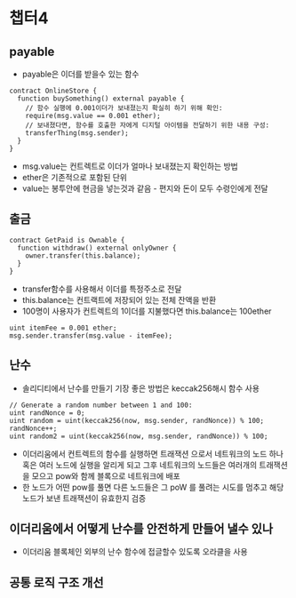 # 챕터4

## payable
- payable은 이더를 받을수 있는 함수
```solidity
contract OnlineStore {
  function buySomething() external payable {
    // 함수 실행에 0.001이더가 보내졌는지 확실히 하기 위해 확인:
    require(msg.value == 0.001 ether);
    // 보내졌다면, 함수를 호출한 자에게 디지털 아이템을 전달하기 위한 내용 구성:
    transferThing(msg.sender);
  }
}
```
- msg.value는 컨트렉트로 이더가 얼마나 보내졌는지 확인하는 방법
- ether은 기존적으로 포함된 단위
- value는 봉투안에 현금을 넣는것과 같음 - 편지와 돈이 모두 수령인에게 전달

## 출금 
```solidity
contract GetPaid is Ownable {
  function withdraw() external onlyOwner {
    owner.transfer(this.balance);
  }
}
```
- transfer함수를 사용해서 이더를 특정주소로 전달
- this.balance는 컨트랙트에 저장되어 있는 전체 잔액을 반환
- 100명이 사용자가 컨트렉트의 1이더를 지불했다면 this.balance는 100ether
```solidity
uint itemFee = 0.001 ether;
msg.sender.transfer(msg.value - itemFee);
```
## 난수
- 솔리디티에서 난수를 만들기 기장 좋은 방법은 keccak256해시 함수 사용
```solidity
// Generate a random number between 1 and 100:
uint randNonce = 0;
uint random = uint(keccak256(now, msg.sender, randNonce)) % 100;
randNonce++;
uint random2 = uint(keccak256(now, msg.sender, randNonce)) % 100;
```
- 이더리움에서 컨트렉트의 함수를 실행하면 트래잭션 으로서 네트워크의 노드 하나 혹은 여러 노드에 실행을 알리게 되고 그후 네트워크의 노드들은 여러개의 트래잭션을 모으고 pow와 함께 블록으로 네트워크에 배포
- 한 노드가 어떤 pow를 풀면 다른 노드들은 그 poW 를 풀려는 시도를 멈추고 해당 노드가 보낸 트래잭션이 유효한지 검증
## 이더리움에서 어떻게 난수를 안전하게 만들어 낼수 있나
- 이더리움 블록체인 외부의 난수 함수에 접글할수 있도록 오라클을 사용

## 공통 로직 구조 개선

